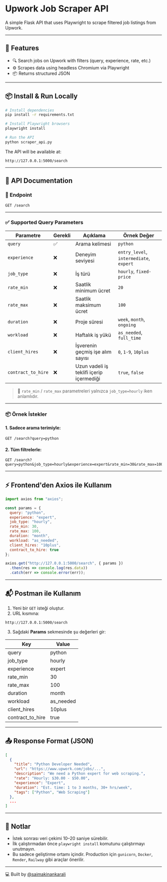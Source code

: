 # Upwork Job Scraper API

A simple Flask API that uses Playwright to scrape filtered job listings from Upwork.

---

## 🚀 Features

- 🔍 Search jobs on Upwork with filters (query, experience, rate, etc.)
- ⚙️ Scrapes data using headless Chromium via Playwright
- 📦 Returns structured JSON

---

## 📦 Install & Run Locally

```bash
# Install dependencies
pip install -r requirements.txt

# Install Playwright browsers
playwright install

# Run the API
python scraper_api.py
```

The API will be available at:
```
http://127.0.0.1:5000/search
```

---

## 📘 API Documentation

### 🔗 Endpoint
```
GET /search
```

---

### ✅ Supported Query Parameters

| Parametre         | Gerekli | Açıklama                                           | Örnek Değer     |
|-------------------|---------|----------------------------------------------------|-----------------|
| `query`           | ✅      | Arama kelimesi                                     | `python`        |
| `experience`      | ❌      | Deneyim seviyesi                                   | `entry_level`, `intermediate`, `expert` |
| `job_type`        | ❌      | İş türü                                            | `hourly`, `fixed-price` |
| `rate_min`        | ❌      | Saatlik minimum ücret                              | `20`            |
| `rate_max`        | ❌      | Saatlik maksimum ücret                             | `100`           |
| `duration`        | ❌      | Proje süresi                                       | `week`, `month`, `ongoing` |
| `workload`        | ❌      | Haftalık iş yükü                                   | `as_needed`, `full_time` |
| `client_hires`    | ❌      | İşverenin geçmiş işe alım sayısı                   | `0`, `1-9`, `10plus` |
| `contract_to_hire`| ❌      | Uzun vadeli iş teklifi içerip içermediği           | `true`, `false` |

> 🔹 `rate_min` / `rate_max` parametreleri yalnızca `job_type=hourly` iken anlamlıdır.

---

### 📦 Örnek İstekler

#### 1. Sadece arama terimiyle:
```
GET /search?query=python
```

#### 2. Tüm filtrelerle:
```
GET /search?query=python&job_type=hourly&experience=expert&rate_min=30&rate_max=100&duration=month&workload=as_needed&client_hires=10plus&contract_to_hire=true
```

---

## ⚡️ Frontend'den Axios ile Kullanım

```js
import axios from "axios";

const params = {
  query: "python",
  experience: "expert",
  job_type: "hourly",
  rate_min: 30,
  rate_max: 100,
  duration: "month",
  workload: "as_needed",
  client_hires: "10plus",
  contract_to_hire: true
};

axios.get("http://127.0.0.1:5000/search", { params })
  .then(res => console.log(res.data))
  .catch(err => console.error(err));
```

---

## 📬 Postman ile Kullanım

1. Yeni bir `GET` isteği oluştur.
2. URL kısmına:
```
http://127.0.0.1:5000/search
```
3. Sağdaki **Params** sekmesinde şu değerleri gir:

| Key               | Value         |
|------------------|---------------|
| query            | python        |
| job_type         | hourly        |
| experience       | expert        |
| rate_min         | 30            |
| rate_max         | 100           |
| duration         | month         |
| workload         | as_needed     |
| client_hires     | 10plus        |
| contract_to_hire | true          |

---

## 📤 Response Format (JSON)

```json
[
  {
    "title": "Python Developer Needed",
    "url": "https://www.upwork.com/jobs/...",
    "description": "We need a Python expert for web scraping.",
    "rate": "Hourly: $30.00 - $50.00",
    "experience": "Expert",
    "duration": "Est. time: 1 to 3 months, 30+ hrs/week",
    "tags": ["Python", "Web Scraping"]
  },
  ...
]
```

---

## 📌 Notlar

- İstek sonrası veri çekimi 10–20 saniye sürebilir.
- İlk çalıştırmadan önce `playwright install` komutunu çalıştırmayı unutmayın.
- Bu sadece geliştirme ortamı içindir. Production için `gunicorn`, `Docker`, `Render`, `Railway` gibi araçlar önerilir.

---

💻 Built by [@saimakinankarali](https://github.com/saimakinankarali)
